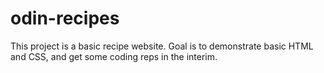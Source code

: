 # odin-recipes

This project is a basic recipe website. Goal is to demonstrate basic HTML and CSS, and get some coding reps in the interim.